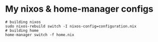 # My nixos & home-manager configs

```
# building nixos
sudo nixos-rebuild switch -I nixos-config=configuration.nix
# building home 
home-manager switch -f home.nix 
```